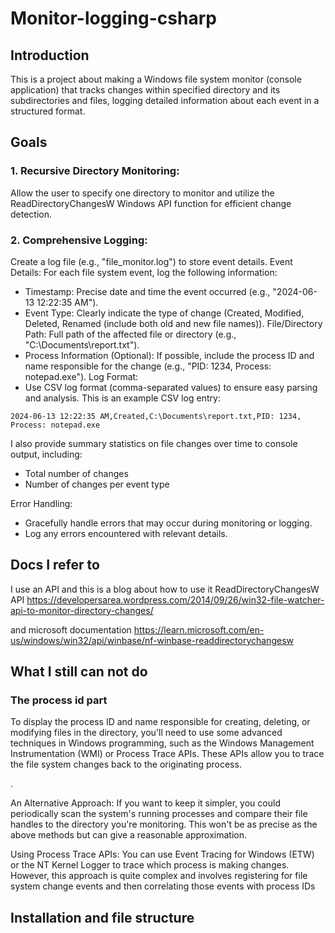 # Monitor-logging-csharp

## Introduction
This is a project about making a Windows file system monitor (console application) that tracks changes within specified directory and its subdirectories and files, logging detailed information about each event in a structured format.

## Goals
### 1. Recursive Directory Monitoring:

Allow the user to specify one directory to monitor and utilize the ReadDirectoryChangesW Windows API function for efficient change detection.

### 2. Comprehensive Logging:

Create a log file (e.g., "file_monitor.log") to store event details.
Event Details: For each file system event, log the following information:
- Timestamp: Precise date and time the event occurred (e.g., "2024-06-13 12:22:35 AM").
- Event Type: Clearly indicate the type of change (Created, Modified, Deleted, Renamed (include both old and new file names)).
File/Directory Path: Full path of the affected file or directory (e.g., "C:\Documents\report.txt").
- Process Information (Optional): If possible, include the process ID and name responsible for the change (e.g., "PID: 1234, Process: notepad.exe").
Log Format:
- Use CSV log format (comma-separated values) to ensure easy parsing and analysis.
This is an example CSV log entry:

```2024-06-13 12:22:35 AM,Created,C:\Documents\report.txt,PID: 1234, Process: notepad.exe```

I also provide summary statistics on file changes over time to console output, including:
- Total number of changes
- Number of changes per event type

Error Handling:

- Gracefully handle errors that may occur during monitoring or logging.
- Log any errors encountered with relevant details.


## Docs I refer to

I use an API and this is a blog about how to use it ReadDirectoryChangesW API
https://developersarea.wordpress.com/2014/09/26/win32-file-watcher-api-to-monitor-directory-changes/

and microsoft documentation
https://learn.microsoft.com/en-us/windows/win32/api/winbase/nf-winbase-readdirectorychangesw

## What I still can not do

### The process id part
To display the process ID and name responsible for creating, deleting, or modifying files in the directory, you'll need to use some advanced techniques in Windows programming, such as the Windows Management Instrumentation (WMI) or Process Trace APIs. These APIs allow you to trace the file system changes back to the originating process.

.

An Alternative Approach:
If you want to keep it simpler, you could periodically scan the system's running processes and compare their file handles to the directory you're monitoring. This won't be as precise as the above methods but can give a reasonable approximation.

Using Process Trace APIs:
You can use Event Tracing for Windows (ETW) or the NT Kernel Logger to trace which process is making changes. However, this approach is quite complex and involves registering for file system change events and then correlating those events with process IDs

## Installation and file structure
